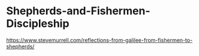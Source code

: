 # Shepherds-and-Fishermen-Discipleship
https://www.stevemurrell.com/reflections-from-galilee-from-fishermen-to-shepherds/
